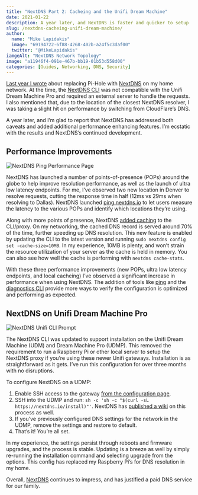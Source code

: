```yaml
---
title: "NextDNS Part 2: Cacheing and the Unifi Dream Machine"
date: 2021-01-22
description: A year later, and NextDNS is faster and quicker to setup
slug: /nextdns-cacheing-unifi-dream-machine/
author:
  name: "Mike Lapidakis"
  image: "69194722-6f88-4268-402b-a24f5c3daf00"
  twitter: "@MikeLapidakis"
iamgeAlt: "NextDNS Network Topology"
image: "a11946f4-091e-467b-bb19-01b53d558d00"
categories: [Guides, Networking, DNS, Security]
---
```


[Last year I wrote](/replacing-pi-hole-with-nextdns/) about replacing Pi-Hole with [NextDNS](https://nextdns.io/?from=vysg25gu) on my home network. At the time, the [NextDNS CLI](https://github.com/nextdns/nextdns) was not compatible with the Unifi Dream Machine Pro and required an external server to handle the requests. I also mentioned that, due to the location of the closest NextDNS resolver, I was taking a slight hit on performance by switching from CloudFlare’s DNS.

A year later, and I’m glad to report that NextDNS has addressed both caveats and added additional performance enhancing features. I’m ecstatic with the results and NextDNS’s continued development.

## Performance Improvements

![NextDNS Ping Performance Page](https://empty.coffee/cdn-cgi/imagedelivery/3iqqzuCu4mz697Mt3VX2wA/0e4831b3-af04-4c8d-c134-00a23af7d000/post)

NextDNS has launched a number of points-of-presence (POPs) around the globe to help improve resolution performance, as well as the launch of ultra low latency endpoints. For me, I’ve observed two new location in Denver to resolve requests, cutting the response time in half (12ms vs 29ms when resolving to Dallas). NextDNS launched [ping.nextdns.io](https://ping.nextdns.io) to let users measure the latency to the various POPs and identify which locations they’re using.

Along with more points of presence, NextDNS [added caching](https://github.com/nextdns/nextdns/wiki/Cache-Configuration) to the CLI/proxy. On my networking, the cached DNS record is served around 70% of the time, further speeding up DNS resolution. This new feature is enabled by updating the CLI to the latest version and running `sudo nextdns config set -cache-size=10MB`. In my experience, 10MB is plenty, and won’t strain the resource utilization of your server as the cache is held in memory. You can also see how well the cache is performing with `nextdns cache-stats`.

With these three performance improvements (new POPs, ultra low latency endpoints, and local cacheing) I’ve observed a significant increase in performance when using NextDNS. The addition of tools like [ping](https://pinig.nextdns.io) and the [diagnostics CLI](https://help.nextdns.io/t/y4hmvcx/report-network-latency-issue) provide more ways to verify the configuration is optimized and performing as expected.

## NextDNS on Unifi Dream Machine Pro

![NextDNS Unifi CLI Prompt](https://empty.coffee/cdn-cgi/imagedelivery/3iqqzuCu4mz697Mt3VX2wA/e5f07cfe-5552-4680-3c87-d2029006ce00/post)

The NextDNS CLI was updated to support installation on the Unifi Dream Machine (UDM) and Dream Machine Pro (UDMP). This removed the requirement to run a Raspberry Pi or other local server to setup the NextDNS proxy if you’re using these newer Unifi gateways. Installation is as straightforward as it gets. I’ve run this configuration for over three months with no disruptions.

To configure NextDNS on a UDMP:

1. Enable SSH access to the gateway [from the configuration page](https://help.ui.com/hc/en-us/articles/360049612874-UniFi-UDM-How-to-Login-to-the-Dream-Machine-using-SSH).
2. SSH into the UDMP and run: `sh -c 'sh -c "$(curl -sL https://nextdns.io/install)"'`. NextDNS has [published a wiki](https://github.com/nextdns/nextdns/wiki/UnifiOS) on this process as well.
3. If you’ve previously configured DNS settings for the network in the UDMP, remove the settings and restore to default.
4. That’s it! You’re all set.

In my experience, the settings persist through reboots and firmware upgrades, and the process is stable. Updating is a breeze as well by simply re-running the installation command and selecting upgrade from the options. This config has replaced my Raspberry Pi’s for DNS resolution in my home.

Overall, [NextDNS](https://nextdns.io/?from=vysg25gu) continues to impress, and has justified a paid DNS service for our family.
